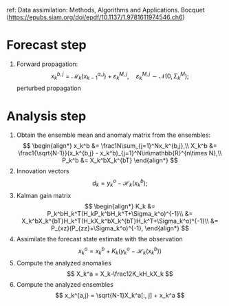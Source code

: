 ref:
Data assimilation: Methods, Algorithms and Applications. Bocquet (https://epubs.siam.org/doi/epdf/10.1137/1.9781611974546.ch6)

# Forecast step
1. Forward propagation:
$$
x_k^{b,j}=\mathcal{M}_k(x_{k-1}^{a,j})+\varepsilon_k^{M,j},\quad \varepsilon_k^{M,j}\sim\mathcal{N}(0,\Sigma_k^M);
$$
perturbed propagation

# Analysis step
1. Obtain the ensemble mean and anomaly matrix from the ensembles:
$$
\begin{align*}
x_k^b &= \frac1N\sum_{j=1}^Nx_k^{b,j},\\
X_k^b &= \frac1{\sqrt{N-1}}(x_k^{b,j} - x_k^b)_{j=1}^N\in\mathbb{R}^{n\times N},\\
P_k^b &= X_k^bX_k^{bT}
\end{align*}
$$
2. Innovation vectors
$$
d_k = y_k^o - \mathcal{H}_k(x_k^b);
$$
3. Kalman gain matrix
$$
\begin{align*}
K_k &= P_k^bH_k^T(H_kP_k^bH_k^T+\Sigma_k^o)^{-1}\\
&= X_k^bX_k^{bT}H_k^T(H_kX_k^bX_k^{bT}H_k^T+\Sigma_k^o)^{-1}\\
&= P_{xz}(P_{zz}+\Sigma_k^o)^{-1},
\end{align*}
$$
4. Assimilate the forecast state estimate with the observation
$$
x_k^a = x_k^b + K_k(y_k^o - \mathcal{H}_k(x_k^b))
$$
5. Compute the analyzed anomalies
$$
X_k^a = X_k-\frac12K_kH_kX_k
$$
1. Compute the analyzed ensembles
$$
x_k^{a,j} = \sqrt{N-1}X_k^a[:, j] + x_k^a
$$